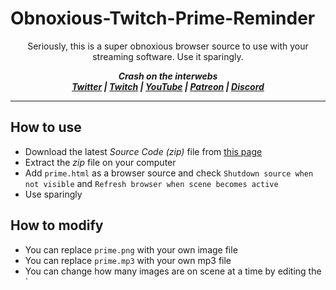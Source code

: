 # Obnoxious-Twitch-Prime-Reminder

<p align="center">Seriously, this is a super obnoxious browser source to use with your streaming software. Use it sparingly.</p>

<p align="center"><i><b>
  Crash on the interwebs<br>
  <a href="https://twitter.com/CrashKoeck">Twitter</a> |
  <a href="https://twitch.tv/CrashKoeck">Twitch</a> |
  <a href="https://youtube.com/Crashkoeck">YouTube</a> |
  <a href="https://patreon.com/Crashkoeck">Patreon</a> |
  <a href="https://discord.gg/zyS2jbJ">Discord</a>
</b></i></p>

***

## How to use
- Download the latest *Source Code (zip)* file from <a href="https://github.com/CrashKoeck/Obnoxious-Twitch-Prime-Reminder/releases">this page</a>
- Extract the *zip* file on your computer
- Add `prime.html` as a browser source and check `Shutdown source when not visible` and `Refresh browser when scene becomes active`
- Use sparingly

## How to modify
- You can replace `prime.png` with your own image file
- You can replace `prime.mp3` with your own mp3 file
- You can change how many images are on scene at a time by editing the `
